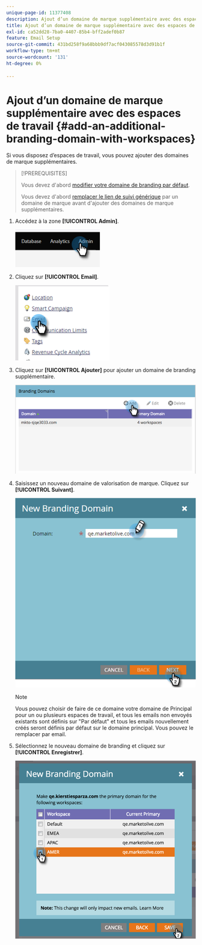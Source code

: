 ```yaml
---
unique-page-id: 11377408
description: Ajout d’un domaine de marque supplémentaire avec des espaces de travail - Documents Marketo - Documentation du produit
title: Ajout d’un domaine de marque supplémentaire avec des espaces de travail
exl-id: ca52dd28-7ba0-4407-85b4-bff2adef0b87
feature: Email Setup
source-git-commit: 431bd258f9a68bbb9df7acf043085578d3d91b1f
workflow-type: tm+mt
source-wordcount: '131'
ht-degree: 0%

---
```


# Ajout d’un domaine de marque supplémentaire avec des espaces de travail {#add-an-additional-branding-domain-with-workspaces}

Si vous disposez d’espaces de travail, vous pouvez ajouter des domaines de marque supplémentaires.

>[!PREREQUISITES]
>
>Vous devez d&#39;abord [modifier votre domaine de branding par défaut](/help/marketo/product-docs/administration/email-setup/add-multiple-branding-domains/edit-your-default-branding-domain.md).
>
>Vous devez d&#39;abord [remplacer le lien de suivi générique](/help/marketo/product-docs/administration/email-setup/add-multiple-branding-domains/edit-your-default-branding-domain-with-workspaces.md) par un domaine de marque avant d&#39;ajouter des domaines de marque supplémentaires.

1. Accédez à la zone **[!UICONTROL Admin]**.

   ![](assets/add-an-additional-branding-domain-with-workspaces-1.png)

1. Cliquez sur **[!UICONTROL Email]**.

   ![](assets/add-an-additional-branding-domain-with-workspaces-2.png)

1. Cliquez sur **[!UICONTROL Ajouter]** pour ajouter un domaine de branding supplémentaire.

   ![](assets/add-an-additional-branding-domain-with-workspaces-3.png)

1. Saisissez un nouveau domaine de valorisation de marque. Cliquez sur **[!UICONTROL Suivant]**.

   ![](assets/add-an-additional-branding-domain-with-workspaces-4.png)

   >[!NOTE]
   >
   >Vous pouvez choisir de faire de ce domaine votre domaine de Principal pour un ou plusieurs espaces de travail, et tous les emails non envoyés existants sont définis sur &quot;Par défaut&quot; et tous les emails nouvellement créés seront définis par défaut sur le domaine principal. Vous pouvez le remplacer par email.

1. Sélectionnez le nouveau domaine de branding et cliquez sur **[!UICONTROL Enregistrer]**.

   ![](assets/add-an-additional-branding-domain-with-workspaces-5.png)
